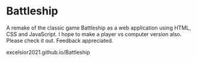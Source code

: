 # Battleship
A remake of the classic game Battleship as a web application using HTML, CSS and JavaScript. I hope to make a player vs computer version also.
Please check it out. Feedback appreciated.

excelsior2021.github.io/Battleship
